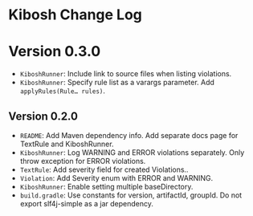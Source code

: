 # Kibosh Change Log

# Version 0.3.0

 - `KiboshRunner`: Include link to source files when listing violations.
 - `KiboshRunner`: Specify rule list as a varargs parameter. Add `applyRules(Rule… rules)`.


## Version 0.2.0

 - `README`: Add Maven dependency info. Add separate docs page for TextRule and KiboshRunner.
 - `KiboshRunner`: Log WARNING and ERROR violations separately. Only throw exception for ERROR violations.
 - `TextRule`: Add severity field for created Violations..
 - `Violation`: Add Severity enum with ERROR and WARNING.
 - `KiboshRunner`: Enable setting multiple baseDirectory.
 - `build.gradle`: Use constants for version, artifactId, groupId. Do not export slf4j-simple as a jar dependency.